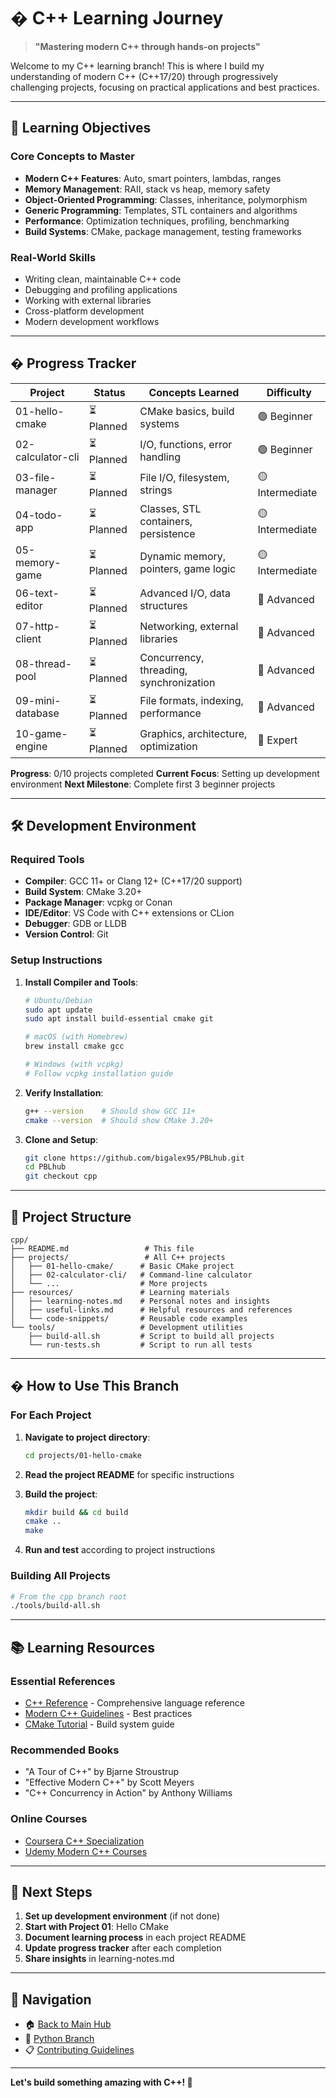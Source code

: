 # � C++ Learning Journey

> **"Mastering modern C++ through hands-on projects"**

Welcome to my C++ learning branch! This is where I build my understanding of modern C++ (C++17/20) through progressively challenging projects, focusing on practical applications and best practices.

---

## 🎯 Learning Objectives

### Core Concepts to Master

- **Modern C++ Features**: Auto, smart pointers, lambdas, ranges
- **Memory Management**: RAII, stack vs heap, memory safety
- **Object-Oriented Programming**: Classes, inheritance, polymorphism
- **Generic Programming**: Templates, STL containers and algorithms
- **Performance**: Optimization techniques, profiling, benchmarking
- **Build Systems**: CMake, package management, testing frameworks

### Real-World Skills

- Writing clean, maintainable C++ code
- Debugging and profiling applications
- Working with external libraries
- Cross-platform development
- Modern development workflows

---

## � Progress Tracker

| Project           | Status     | Concepts Learned                        | Difficulty      |
| ----------------- | ---------- | --------------------------------------- | --------------- |
| 01-hello-cmake    | ⏳ Planned | CMake basics, build systems             | 🟢 Beginner     |
| 02-calculator-cli | ⏳ Planned | I/O, functions, error handling          | 🟢 Beginner     |
| 03-file-manager   | ⏳ Planned | File I/O, filesystem, strings           | 🟡 Intermediate |
| 04-todo-app       | ⏳ Planned | Classes, STL containers, persistence    | 🟡 Intermediate |
| 05-memory-game    | ⏳ Planned | Dynamic memory, pointers, game logic    | 🟡 Intermediate |
| 06-text-editor    | ⏳ Planned | Advanced I/O, data structures           | 🔴 Advanced     |
| 07-http-client    | ⏳ Planned | Networking, external libraries          | 🔴 Advanced     |
| 08-thread-pool    | ⏳ Planned | Concurrency, threading, synchronization | 🔴 Advanced     |
| 09-mini-database  | ⏳ Planned | File formats, indexing, performance     | 🔴 Advanced     |
| 10-game-engine    | ⏳ Planned | Graphics, architecture, optimization    | 🔴 Expert       |

**Progress**: 0/10 projects completed
**Current Focus**: Setting up development environment
**Next Milestone**: Complete first 3 beginner projects

---

## 🛠️ Development Environment

### Required Tools

- **Compiler**: GCC 11+ or Clang 12+ (C++17/20 support)
- **Build System**: CMake 3.20+
- **Package Manager**: vcpkg or Conan
- **IDE/Editor**: VS Code with C++ extensions or CLion
- **Debugger**: GDB or LLDB
- **Version Control**: Git

### Setup Instructions

1. **Install Compiler and Tools**:

   ```bash
   # Ubuntu/Debian
   sudo apt update
   sudo apt install build-essential cmake git

   # macOS (with Homebrew)
   brew install cmake gcc

   # Windows (with vcpkg)
   # Follow vcpkg installation guide
   ```

2. **Verify Installation**:

   ```bash
   g++ --version    # Should show GCC 11+
   cmake --version  # Should show CMake 3.20+
   ```

3. **Clone and Setup**:
   ```bash
   git clone https://github.com/bigalex95/PBLhub.git
   cd PBLhub
   git checkout cpp
   ```

---

## 📁 Project Structure

```
cpp/
├── README.md                 # This file
├── projects/                 # All C++ projects
│   ├── 01-hello-cmake/      # Basic CMake project
│   ├── 02-calculator-cli/   # Command-line calculator
│   └── ...                  # More projects
├── resources/               # Learning materials
│   ├── learning-notes.md    # Personal notes and insights
│   ├── useful-links.md      # Helpful resources and references
│   └── code-snippets/       # Reusable code examples
└── tools/                   # Development utilities
    ├── build-all.sh         # Script to build all projects
    └── run-tests.sh         # Script to run all tests
```

---

## � How to Use This Branch

### For Each Project

1. **Navigate to project directory**:

   ```bash
   cd projects/01-hello-cmake
   ```

2. **Read the project README** for specific instructions

3. **Build the project**:

   ```bash
   mkdir build && cd build
   cmake ..
   make
   ```

4. **Run and test** according to project instructions

### Building All Projects

```bash
# From the cpp branch root
./tools/build-all.sh
```

---

## 📚 Learning Resources

### Essential References

- [C++ Reference](https://en.cppreference.com/) - Comprehensive language reference
- [Modern C++ Guidelines](https://github.com/isocpp/CppCoreGuidelines) - Best practices
- [CMake Tutorial](https://cmake.org/cmake/help/latest/guide/tutorial/) - Build system guide

### Recommended Books

- "A Tour of C++" by Bjarne Stroustrup
- "Effective Modern C++" by Scott Meyers
- "C++ Concurrency in Action" by Anthony Williams

### Online Courses

- [Coursera C++ Specialization](https://www.coursera.org/specializations/c-plus-plus)
- [Udemy Modern C++ Courses](https://www.udemy.com/topic/c-plus-plus/)

---

## 🎯 Next Steps

1. **Set up development environment** (if not done)
2. **Start with Project 01**: Hello CMake
3. **Document learning process** in each project README
4. **Update progress tracker** after each completion
5. **Share insights** in learning-notes.md

---

## 🔗 Navigation

- 🏠 [Back to Main Hub](https://github.com/bigalex95/PBLhub)
- 🐍 [Python Branch](https://github.com/bigalex95/PBLhub/tree/python)
- 📋 [Contributing Guidelines](https://github.com/bigalex95/PBLhub/blob/main/CONTRIBUTING.md)

---

**Let's build something amazing with C++! 🚀**
